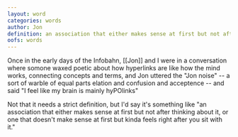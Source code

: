 ```yaml
---
layout: word
categories: words
author: Jon
definition: an association that either makes sense at first but not after thinking about it, or one that doesn't make sense at first but kinda feels right after you sit with it.
oofs: words
---
```


Once in the early days of the Infobahn, [[Jon]] and I were in a conversation where somone waxed poetic about how hyperlinks are like how the mind works, connecting concepts and terms, and Jon uttered the "Jon noise" -- a sort of warble of equal parts elation and confusion and acceptence -- and said "I feel like my brain is mainly hyPOlinks"

Not that it needs a strict definition, but I'd say it's something like "an association that either makes sense at first but not after thinking about it, or one that doesn't make sense at first but kinda feels right after you sit with it."